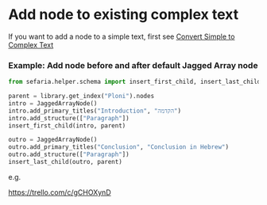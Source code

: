 # Add node to existing complex text

If you want to add a node to a simple text, first see [Convert Simple to Complex Text](../docs/convertToComplexText.md)

### Example: Add node before and after default Jagged Array node

```python
from sefaria.helper.schema import insert_first_child, insert_last_child

parent = library.get_index("Ploni").nodes
intro = JaggedArrayNode()
intro.add_primary_titles("Introduction", "הקדמה")
intro.add_structure(["Paragraph"])
insert_first_child(intro, parent)

outro = JaggedArrayNode()
outro.add_primary_titles("Conclusion", "Conclusion in Hebrew")
outro.add_structure(["Paragraph"])
insert_last_child(outro, parent)
```

e.g. 

https://trello.com/c/gCHOXynD
